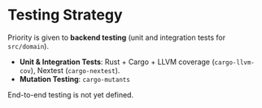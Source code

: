 # Testing Strategy

Priority is given to **backend testing** (unit and integration tests for `src/domain`).

- **Unit & Integration Tests**: Rust + Cargo + LLVM coverage (`cargo-llvm-cov`), Nextest (`cargo-nextest`).
- **Mutation Testing**: `cargo-mutants`

End-to-end testing is not yet defined.
